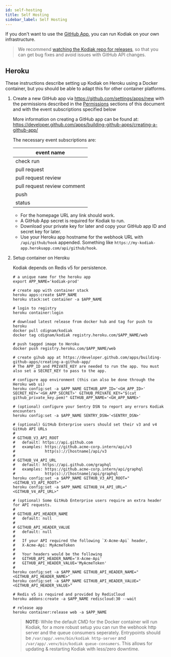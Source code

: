 ```yaml
---
id: self-hosting
title: Self Hosting
sidebar_label: Self Hosting
---
```


If you don't want to use the [GitHub App](https://github.com/marketplace/kodiakhq#pricing-and-setup), you can run Kodiak on your own infrastructure.

> We recommend [watching the Kodiak repo for releases](https://docs.github.com/en/enterprise-server@2.20/github/receiving-notifications-about-activity-on-github/watching-and-unwatching-releases-for-a-repository#watching-releases-for-a-repository), so that you can get bug fixes and avoid issues with GitHub API changes.

## Heroku

These instructions describe setting up Kodiak on Heroku using a Docker container, but you should be able to adapt this for other container platforms.

1.  Create a new GitHub app via https://github.com/settings/apps/new with the permissions described in the [Permissions](/docs/permissions) sections of this document and with the event subscriptions specified below

    More information on creating a GitHub app can be found at: https://developer.github.com/apps/building-github-apps/creating-a-github-app/

    The necessary event subscriptions are:

    | event name                  |
    | --------------------------- |
    | check run                   |
    | pull request                |
    | pull request review         |
    | pull request review comment |
    | push                        |
    | status                      |

    - For the homepage URL any link should work.
    - A GitHub App secret is required for Kodiak to run.
    - Download your private key for later and copy your GitHub app ID and secret key for later.
    - Use your Heroku app hostname for the webhook URL with `/api/github/hook` appended. Something like `https://my-kodiak-app.herokuapp.com/api/github/hook`.

2.  Setup container on Heroku

    Kodiak depends on Redis v5 for persistence.

    ```shell
    # a unique name for the heroku app
    export APP_NAME='kodiak-prod'

    # create app with container stack
    heroku apps:create $APP_NAME
    heroku stack:set container -a $APP_NAME

    # login to registry
    heroku container:login

    # download latest release from docker hub and tag for push to heroku
    docker pull cdignam/kodiak
    docker tag cdignam/kodiak registry.heroku.com/$APP_NAME/web

    # push tagged image to Heroku
    docker push registry.heroku.com/$APP_NAME/web

    # create gihub app at https://developer.github.com/apps/building-github-apps/creating-a-github-app/
    # The APP_ID and PRIVATE_KEY are needed to run the app. You must also set a SECRET_KEY to pass to the app.

    # configure app environment (this can also be done through the Heroku web ui)
    heroku config:set -a $APP_NAME GITHUB_APP_ID='<GH_APP_ID>' SECRET_KEY='<GH_APP_SECRET>' GITHUB_PRIVATE_KEY="$(cat github_private_key.pem)" GITHUB_APP_NAME='<GH_APP_NAME>'

    # (optional) configure your Sentry DSN to report any errors Kodiak encounters
    heroku config:set -a $APP_NAME SENTRY_DSN='<SENTRY_DSN>'

    # (optional) GitHub Enterprise users should set their v3 and v4 GitHub API URLs
    #
    # GITHUB_V3_API_ROOT
    #   default: https://api.github.com
    #   examples: https://github.acme-corp.intern/api/v3
    #             http(s)://[hostname]/api/v3
    #
    # GITHUB_V4_API_URL
    #   default: https://api.github.com/graphql
    #   examples: https://github.acme-corp.intern/api/graphql
    #             http(s)://[hostname]/api/graphql
    heroku config:set -a $APP_NAME GITHUB_V3_API_ROOT="<GITHUB_V3_API_ROOT>"
    heroku config:set -a $APP_NAME GITHUB_V4_API_URL="<GITHUB_V4_API_URL>"

    # (optional) Some GitHub Enterprise users require an extra header for API requests.
    #
    # GITHUB_API_HEADER_NAME
    #   default: null
    #
    # GITHUB_API_HEADER_VALUE
    #   default: null
    #
    #   If your API required the following `X-Acme-Api` header,
    #   X-Acme-Api: MyAcmeToken
    #
    #   Your headers would be the following
    #   GITHUB_API_HEADER_NAME='X-Acme-Api'
    #   GITHUB_API_HEADER_VALUE='MyAcmeToken'
    #
    heroku config:set -a $APP_NAME GITHUB_API_HEADER_NAME="<GITHUB_API_HEADER_NAME>"
    heroku config:set -a $APP_NAME GITHUB_API_HEADER_VALUE="<GITHUB_API_HEADER_VALUE>"

    # Redis v5 is required and provided by RedisCloud
    heroku addons:create -a $APP_NAME rediscloud:30 --wait

    # release app
    heroku container:release web -a $APP_NAME
    ```

    > **NOTE:** While the default CMD for the Docker container will run Kodiak,
    > for a more robust setup you can run the webhook http server and the queue
    > consumers seperately. Entrypoints should be `/var/app/.venv/bin/kodiak http-server` and `/var/app/.venv/bin/kodiak queue-consumers`. This allows
    > for updating & restarting Kodiak with less/zero downtime.

